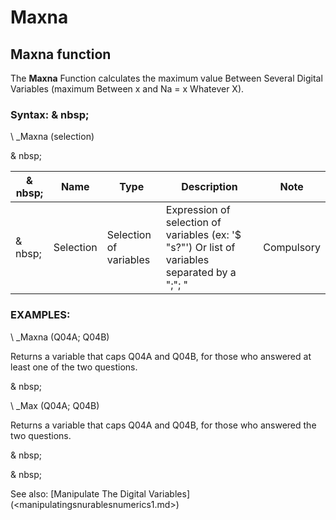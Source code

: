 # Maxna

## Maxna function

The **Maxna** Function calculates the maximum value Between Several Digital Variables (maximum Between x and Na = x Whatever X).

### Syntax: & nbsp;

\ _Maxna (selection)

& nbsp;

|& nbsp;|**Name** |**Type** |**Description** |**Note** |
|--- |--- |--- |--- |--- |
|& nbsp;|Selection |Selection of variables |Expression of selection of variables (ex: '$ "s?"') Or list of variables separated by a ";"; "|Compulsory |

### EXAMPLES:

\ _Maxna (Q04A; Q04B)

Returns a variable that caps Q04A and Q04B, for those who answered at least one of the two questions.

& nbsp;

\ _Max (Q04A; Q04B)

Returns a variable that caps Q04A and Q04B, for those who answered the two questions.

& nbsp;

& nbsp;

See also: [Manipulate The Digital Variables] (<manipulatingsnurablesnumerics1.md>)